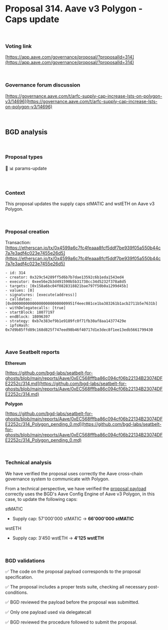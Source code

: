 # Proposal 314. Aave v3 Polygon - Caps update

<br>


### Voting link

[https://app.aave.com/governance/proposal/?proposalId=314](https://app.aave.com/governance/proposal/?proposalId=314)

<br>

### Governance forum discussion

[https://governance.aave.com/t/arfc-supply-cap-increase-lsts-on-polygon-v3/14696](https://governance.aave.com/t/arfc-supply-cap-increase-lsts-on-polygon-v3/14696)

<br>

## BGD analysis

<br>

### Proposal types

:wrench: :bar_chart: params-update

<br>

### Context

This proposal updates the supply caps stMATIC and wstETH on Aave v3 Polygon.


<br>

### Proposal creation

Transaction: [https://etherscan.io/tx/0x4599a6c7fc4feaaa8fcf5ddf7be939f05a550b44c7a7e3adf4c023e7455e26d5](https://etherscan.io/tx/0x4599a6c7fc4feaaa8fcf5ddf7be939f05a550b44c7a7e3adf4c023e7455e26d5)

```
- id: 314
- creator: 0x329c54289ff5d6b7b7dae13592c6b1eda1543ed4
- executor: 0xee56e2b3d491590b5b31738cc34d5232f378a8d5
- targets: [0x158a6bc04f0828318821bae797f50b0a1299d45b]
- values: [0]
- signatures: [execute(address)]
- calldatas: [0x0000000000000000000000009951f4eec081ce1ba383261b1acb2711b5e7631b]
- withDelegatecalls: [true]
- startBlock: 18077197
- endBlock: 18096397
- strategy: 0xb7e383ef9b1e9189fc0f71fb30af8aa14377429e
- ipfsHash: 0x7d9b85ffd89c168d825f747eed98b46f40717d1e3dec8f1ee13edb5661799430
```

<br>

### Aave Seatbelt reports

**Ethereum**

[https://github.com/bgd-labs/seatbelt-for-ghosts/blob/main/reports/Aave/0xEC568fffba86c094cf06b22134B23074DFE2252c/314.md](https://github.com/bgd-labs/seatbelt-for-ghosts/blob/main/reports/Aave/0xEC568fffba86c094cf06b22134B23074DFE2252c/314.md)

**Polygon**

[https://github.com/bgd-labs/seatbelt-for-ghosts/blob/main/reports/Aave/0xEC568fffba86c094cf06b22134B23074DFE2252c/314_Polygon_pending_0.md](https://github.com/bgd-labs/seatbelt-for-ghosts/blob/main/reports/Aave/0xEC568fffba86c094cf06b22134B23074DFE2252c/314_Polygon_pending_0.md)

<br>

### Technical analysis

We have verified the proposal uses correctly the Aave cross-chain governance system to communicate with Polygon.

From a technical perspective, we have verified the [proposal payload](https://polygonscan.com/address/0x9951f4eec081ce1ba383261b1acb2711b5e7631b#code#F1#L13) correctly uses the BGD's Aave Config Engine of Aave v3 Polygon, in this case, to update the following caps:

stMATIC
- Supply cap: 57'000'000 stMATIC -> **66'000'000 stMATIC**

wstETH
- Supply cap: 3'450 wstETH -> **4'125 wstETH**

<br>

### BGD validations

:white_check_mark: The code on the proposal payload corresponds to the proposal specification.

:white_check_mark: The proposal includes a proper tests suite, checking all necessary post-conditions.

:white_check_mark: BGD reviewed the payload before the proposal was submitted.

:white_check_mark: Only one payload used via delegatecall

:white_check_mark: BGD reviewed the procedure followed to submit the proposal.
